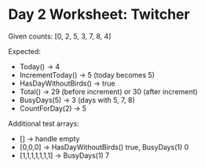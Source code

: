 # Day 2 Worksheet: Twitcher

Given counts: [0, 2, 5, 3, 7, 8, 4]

Expected:
- Today() → 4
- IncrementToday() → 5 (today becomes 5)
- HasDayWithoutBirds() → true
- Total() → 29 (before increment) or 30 (after increment)
- BusyDays(5) → 3 (days with 5, 7, 8)
- CountForDay(2) → 5

Additional test arrays:
- [] → handle empty
- [0,0,0] → HasDayWithoutBirds() true, BusyDays(1) 0
- [1,1,1,1,1,1,1] → BusyDays(1) 7
